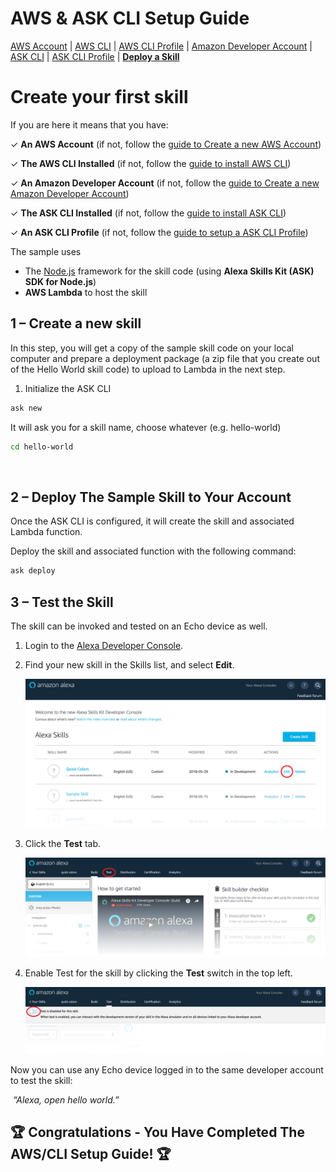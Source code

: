 # AWS & ASK CLI Setup Guide
[AWS Account](new-aws-account.md) | [AWS CLI](aws-cli-setup-intro.md) | [AWS CLI Profile](aws-cli-setup-profile.md) | [Amazon Developer Account](dev-portal-intro.md) | [ASK CLI](ask-cli-setup-intro.md) | [ASK CLI Profile](ask-cli-setup-profile.md) | **[Deploy a Skill](deploy-sample-skill.md)**




# Create your first skill



If you are here it means that you have:

✓ **An AWS Account** (if not, follow the [guide to Create a new AWS Account](new-aws-account.md))

✓ **The AWS CLI Installed** (if not, follow the [guide to install AWS CLI](aws-cli-setup-install.md))

✓ **An Amazon Developer Account** (if not, follow the [guide to Create a new Amazon Developer Account](new-dev-portal-account.md))

✓ **The ASK CLI Installed** (if not, follow the [guide to install ASK CLI](ask-cli-setup-install.md))

✓ **An ASK CLI Profile** (if not, follow the [guide to setup a ASK CLI Profile](ask-cli-setup-profile.md))



The sample uses

- The [Node.js](https://nodejs.org/en/) framework for the skill code (using **Alexa Skills Kit (ASK) SDK for Node.js**)
- **AWS Lambda** to host the skill





## 1 – Create a new skill

In this step, you will get a copy of the sample skill code on your local computer and prepare a deployment package (a zip file that you create out of the Hello World skill code) to upload to Lambda in the next step. 

1. Initialize the ASK CLI

```bash
ask new
```

It will ask you for a skill name, choose whatever (e.g. hello-world)


```bash
cd hello-world
```

​       

## 2 – Deploy The Sample Skill to Your Account

Once the ASK CLI is configured, it will create the skill and associated Lambda function. 

Deploy the skill and associated function with the following command: 

```bash
ask deploy
```



## 3 – Test the Skill 

The skill can be invoked and tested on an Echo device as well. 

1. Login to the [Alexa Developer Console](https://developer.amazon.com/alexa/console/ask).

2. Find your new skill in the Skills list, and select **Edit**.

   ![skills-list](lab1-devportal-skills-list.png)

3. Click the **Test** tab.

   ![test-tab](lab1-devportal-test-tab.png)

4. Enable Test for the skill by clicking the **Test** switch in the top left. 

   ![test-switch](lab1-devportal-test-switch.png)

Now you can use any Echo device logged in to the same developer account to test the skill: 

​     *“Alexa, open hello world.”*



##  🏆 **Congratulations** - You Have Completed The AWS/CLI Setup Guide! 🏆

